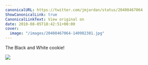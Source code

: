```yaml
---
canonicalURL: https://twitter.com/jmjordan/status/20408467064
ShowCanonicalLink: true
CanonicalLinkText: View original on
date: 2010-08-05T18:42:51+00:00
cover:
  image: "/images/20408467064-140902381.jpg"
---
```

The Black and White cookie!

![](/images/20408467064-140902381.jpg)